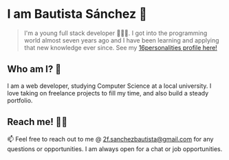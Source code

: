
#  I am Bautista Sánchez 🥳

> I'm a young full stack developer 👨🏽‍💻. I got into the programming world almost seven years ago and I have been learning and applying that new knowledge ever since. See my [16personalities profile here!](https://www.16personalities.com/profiles/3ede20010c15e)

##  Who am I? 🤔
I am a web developer, studying Computer Science at a local university. I love taking on freelance projects to fill my time, and also build a steady portfolio. 

##  Reach me! ✍🏽

📫 Feel free to reach out to me @ 2f.sanchezbautista@gmail.com for any questions or opportunities. I am always open for a chat or job opportunities.

